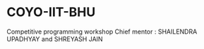 # COYO-IIT-BHU
Competitive programming workshop
Chief mentor : SHAILENDRA UPADHYAY and SHREYASH JAIN
